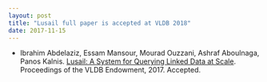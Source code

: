 ```yaml
---
layout: post
title: "Lusail full paper is accepted at VLDB 2018"
date: 2017-11-15
---
```


- Ibrahim Abdelaziz, Essam Mansour, Mourad Ouzzani, Ashraf Aboulnaga, Panos Kalnis. [Lusail: A System for Querying Linked Data at Scale](). Proceedings of the VLDB Endowment, 2017. Accepted.
